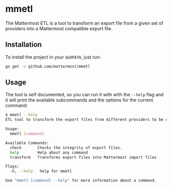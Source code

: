 # mmetl

The Mattermost ETL is a tool to transform an export file from a given
set of providers into a Mattermost compatible export file.

## Installation

To install the project in your `$GOPATH`, just run:

```sh
go get -u github.com/mattermost/mmetl
```

## Usage

The tool is self documented, so you can run it with with the `--help`
flag and it will print the available subcommands and the options for
the current command:

```sh
$ mmetl --help
ETL tool to transform the export files from different providers to be compatible with Mattermost.

Usage:
  mmetl [command]

Available Commands:
  check       Checks the integrity of export files.
  help        Help about any command
  transform   Transforms export files into Mattermost import files

Flags:
  -h, --help   help for mmetl

Use "mmetl [command] --help" for more information about a command.
```
